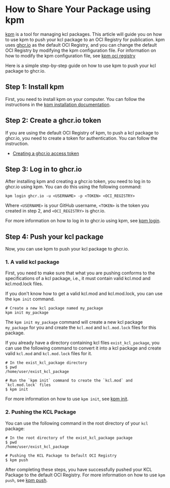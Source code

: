 # How to Share Your Package using kpm

[kpm](https://github.com/KusionStack/kpm) is a tool for managing kcl packages. This article will guide you on how to use kpm to push your kcl package to an OCI Registry for publication. kpm uses [ghcr.io](https://ghcr.io) as the default OCI Registry, and you can change the default OCI Registry by modifying the kpm configuration file. For information on how to modify the kpm configuration file, see [kpm oci registry](./kpm_oci.md#kpm-registry)

Here is a simple step-by-step guide on how to use kpm to push your kcl package to ghcr.io.

## Step 1: Install kpm

First, you need to install kpm on your computer. You can follow the instructions in the [kpm installation documentation](https://kcl-lang.io/docs/user_docs/guides/package-management/installation).

## Step 2: Create a ghcr.io token

If you are using the default OCI Registry of kpm, to push a kcl package to ghcr.io, you need to create a token for authentication. You can follow the instruction.

- [Creating a ghcr.io access token](https://docs.github.com/en/authentication/keeping-your-account-and-data-secure/managing-your-personal-access-tokens#creating-a-personal-access-token-classic)

## Step 3: Log in to ghcr.io

After installing kpm and creating a ghcr.io token, you need to log in to ghcr.io using kpm. You can do this using the following command:

```shell
kpm login ghcr.io -u <USERNAME> -p <TOKEN> <OCI_REGISTRY>
```

Where `<USERNAME>` is your GitHub username, `<TOKEN>` is the token you created in step 2, and `<OCI_REGISTRY>` is ghcr.io.

For more information on how to log in to ghcr.io using kpm, see [kpm login](./kpm_oci.md#kpm-login).

## Step 4: Push your kcl package

Now, you can use kpm to push your kcl package to ghcr.io.

### 1. A valid kcl package

First, you need to make sure that what you are pushing conforms to the specifications of a kcl package, i.e., it must contain valid kcl.mod and kcl.mod.lock files.

If you don't know how to get a valid kcl.mod and kcl.mod.lock, you can use the `kpm init` command.

```shell
# Create a new kcl package named my_package
kpm init my_package
```

The `kpm init my_package` command will create a new kcl package `my_package` for you and create the `kcl.mod` and `kcl.mod.lock` files for this package.

If you already have a directory containing kcl files `exist_kcl_package`, you can use the following command to convert it into a kcl package and create valid `kcl.mod` and `kcl.mod.lock` files for it.

```shell
# In the exist_kcl_package directory
$ pwd 
/home/user/exist_kcl_package

# Run the `kpm init` command to create the `kcl.mod` and `kcl.mod.lock` files
$ kpm init 
```

For more information on how to use `kpm init`, see [kpm init](./command-reference/1.init.md).

### 2. Pushing the KCL Package

You can use the following command in the root directory of your `kcl` package:

```shell
# In the root directory of the exist_kcl_package package
$ pwd 
/home/user/exist_kcl_package

# Pushing the KCL Package to Default OCI Registry
$ kpm push
```

After completing these steps, you have successfully pushed your KCL Package to the default OCI Registry.
For more information on how to use `kpm push`, see [kpm push](./kpm_oci.md#kpm-push).
